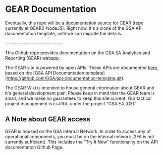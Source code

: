 GEAR Documentation
====================

Eventually, this repo will be a documentation source for GEAR (repo currently at GEAR2-NodeJS). Right now, it's a clone of the GSA API documentation template, until we can migrate the details. 

====================

This Github repo provides documentation on the GSA EA Analytics and Reporting (GEAR) webapp. 

The GEAR site is powered by open APIs. These APIs are documented [here](www.google.com), based on the [GSA API Documentation template] (https://github.com/GSA/api-documentation-template.git). 

The GEAR Wiki is intended to house general information about GEAR and it's general development plan. Please keep in mind that the GEAR team is small, and we make no guarantees to keep this site current. Our tactical project management is in JIRA, under the project "GSA EA (GE)"

## A Note about GEAR access
GEAR is housed on the GSA Internal Network. In order to access any of operational components, you must be on the internal network (2FA is not currently sufficient). This includes the "Try It Now" functionality on the API documentation Github Page. 
